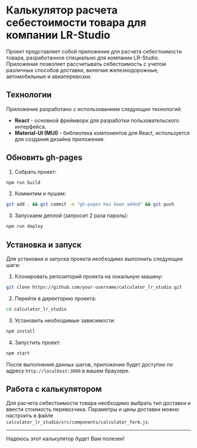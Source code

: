 # Калькулятор расчета себестоимости товара для компании LR-Studio

Проект представляет собой приложение для расчета себестоимости товара, разработанное специально для компании LR-Studio. Приложение позволяет рассчитывать себестоимость с учетом различных способов доставки, включая железнодорожные, автомобильные и авиаперевозки.

## Технологии

Приложение разработано с использованием следующих технологий:

- **React** - основной фреймворк для разработки пользовательского интерфейса.
- **Material-UI (MUI)** - библиотека компонентов для React, используется для создания дизайна приложения.

## Обновить gh-pages

1. Собрать проект:

```bash 
npm run build
```

2. Коммитим и пушим:

```bash 
git add . && git commit -m "gh-pages has been added" && git push
```

3. Запускаем деплой (запросит 2 раза пароль):

```bash 
npm run deploy
```

## Установка и запуск

Для установки и запуска проекта необходимо выполнить следующие шаги:

1. Клонировать репозиторий проекта на локальную машину:

```bash 
git clone https://github.com/your-username/calculator_lr_studio.git
```

2. Перейти в директорию проекта:

```bash 
cd calculator_lr_studio
```

3. Установить необходимые зависимости:

```bash 
npm install
```

4. Запустить проект:

```bash 
npm start
```

После выполнения данных шагов, приложение будет доступно по адресу `http://localhost:3000` в вашем браузере.

## Работа с калькулятором

Для расчета себестоимости товара необходимо выбрать тип доставки и ввести стоимость перевозчика.
Параметры и цены доставки можно настроить в файле `calculator_lr_studio/src/components/calculator_form.js`.

---

Надеюсь этот калькулятор будет Вам полезен!


